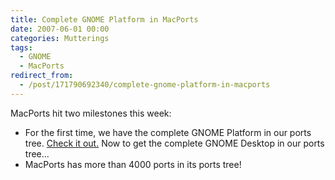 ```yaml
---
title: Complete GNOME Platform in MacPorts
date: 2007-06-01 00:00
categories: Mutterings
tags:
  - GNOME
  - MacPorts
redirect_from:
  - /post/171790692340/complete-gnome-platform-in-macports
---
```

MacPorts hit two milestones this week:

* For the first time, we have the complete GNOME Platform in our ports tree. [Check it out.](https://trac.macports.org/wiki/GNOMEPackageStatus) Now to get the complete GNOME Desktop in our ports tree&hellip;
* MacPorts has more than 4000 ports in its ports tree!
